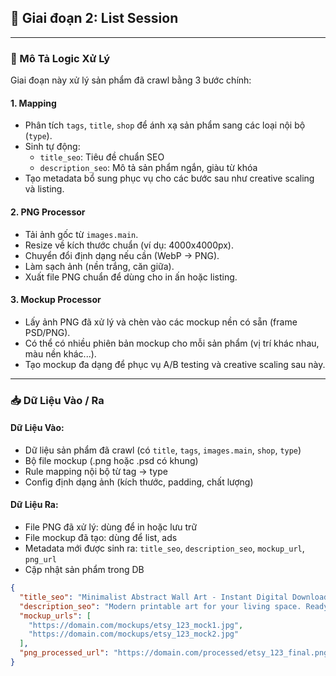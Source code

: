 ## 🎨 Giai đoạn 2: List Session

---

### 🧠 Mô Tả Logic Xử Lý

Giai đoạn này xử lý sản phẩm đã crawl bằng 3 bước chính:

#### 1. Mapping
- Phân tích `tags`, `title`, `shop` để ánh xạ sản phẩm sang các loại nội bộ (`type`).
- Sinh tự động:
  - `title_seo`: Tiêu đề chuẩn SEO
  - `description_seo`: Mô tả sản phẩm ngắn, giàu từ khóa
- Tạo metadata bổ sung phục vụ cho các bước sau như creative scaling và listing.

#### 2. PNG Processor
- Tải ảnh gốc từ `images.main`.
- Resize về kích thước chuẩn (ví dụ: 4000x4000px).
- Chuyển đổi định dạng nếu cần (WebP → PNG).
- Làm sạch ảnh (nền trắng, căn giữa).
- Xuất file PNG chuẩn để dùng cho in ấn hoặc listing.

#### 3. Mockup Processor
- Lấy ảnh PNG đã xử lý và chèn vào các mockup nền có sẵn (frame PSD/PNG).
- Có thể có nhiều phiên bản mockup cho mỗi sản phẩm (vị trí khác nhau, màu nền khác...).
- Tạo mockup đa dạng để phục vụ A/B testing và creative scaling sau này.

---

### 📥 Dữ Liệu Vào / Ra

#### Dữ Liệu Vào:

- Dữ liệu sản phẩm đã crawl (có `title`, `tags`, `images.main`, `shop`, `type`)
- Bộ file mockup (.png hoặc .psd có khung)
- Rule mapping nội bộ từ tag → type
- Config định dạng ảnh (kích thước, padding, chất lượng)

#### Dữ Liệu Ra:

- File PNG đã xử lý: dùng để in hoặc lưu trữ
- File mockup đã tạo: dùng để list, ads
- Metadata mới được sinh ra: `title_seo`, `description_seo`, `mockup_url`, `png_url`
- Cập nhật sản phẩm trong DB

```json
{
  "title_seo": "Minimalist Abstract Wall Art - Instant Digital Download",
  "description_seo": "Modern printable art for your living space. Ready to download and use instantly.",
  "mockup_urls": [
    "https://domain.com/mockups/etsy_123_mock1.jpg",
    "https://domain.com/mockups/etsy_123_mock2.jpg"
  ],
  "png_processed_url": "https://domain.com/processed/etsy_123_final.png"
}
